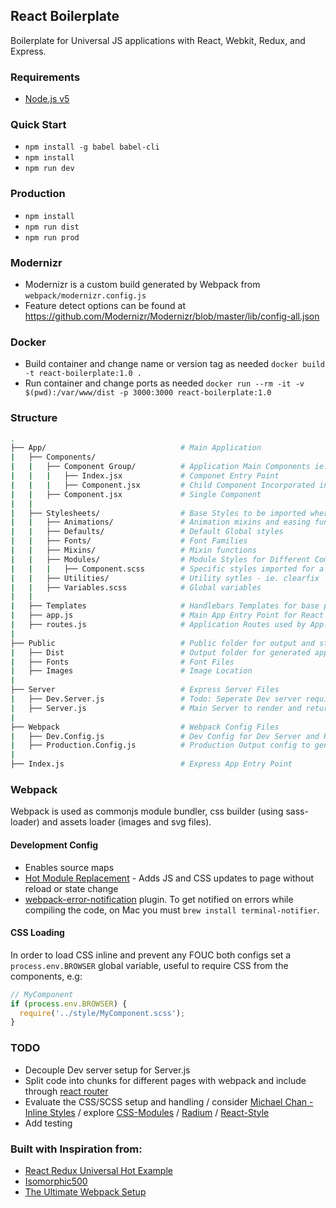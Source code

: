 React Boilerplate
------
Boilerplate for Universal JS applications with React, Webkit, Redux, and Express.

### Requirements
* [Node.js v5](https://nodejs.org/en/download/)


### Quick Start
* `npm install -g babel babel-cli`
* `npm install`
* `npm run dev`


### Production
* `npm install`
* `npm run dist`
* `npm run prod`

### Modernizr
* Modernizr is a custom build generated by Webpack from `webpack/modernizr.config.js`
* Feature detect options can be found at https://github.com/Modernizr/Modernizr/blob/master/lib/config-all.json

### Docker
* Build container and change name or version tag as needed `docker build -t react-boilerplate:1.0 .`
* Run container and change ports as needed `docker run --rm -it -v $(pwd):/var/www/dist -p 3000:3000 react-boilerplate:1.0`

### Structure

```bash
.
├── App/                              # Main Application
|   ├── Components/                   
|   |   ├── Component Group/          # Application Main Components ie. Homepage, Global Nav
|   |   |   ├── Index.jsx             # Componet Entry Point
|   |   |   ├── Component.jsx         # Child Component Incorporated in Index.jsx 
|   |   ├── Component.jsx             # Single Component
|   |
|   ├── Stylesheets/                  # Base Styles to be imported where needed
|   |   ├── Animations/               # Animation mixins and easing functions
|   |   ├── Defaults/                 # Default Global styles
|   |   ├── Fonts/                    # Font Families
|   |   ├── Mixins/                   # Mixin functions
|   |   ├── Modules/                  # Module Styles for Different Components 
|   |   |   ├── Component.scss        # Specific styles imported for a component 
|   |   ├── Utilities/                # Utility sytles - ie. clearfix
|   |   ├── Variables.scss            # Global variables
|   |
|   ├── Templates                     # Handlebars Templates for base page rendering
|   ├── app.js                        # Main App Entry Point for React Application for page content
|   ├── routes.js                     # Application Routes used by App.js with React-Router
|
├── Public                            # Public folder for output and static content
|   ├── Dist                          # Output folder for generated application
|   ├── Fonts                         # Font Files
|   ├── Images                        # Image Location
|
├── Server                            # Express Server Files
|   ├── Dev.Server.js                 # Todo: Seperate Dev server requirements from main server
|   ├── Server.js                     # Main Server to render and return page
|
├── Webpack                           # Webpack Config Files
|   ├── Dev.Config.js                 # Dev Config for Dev Server and Hot Loading
|   ├── Production.Config.js          # Production Output config to generate final files
|
├── Index.js                          # Express App Entry Point
```

### Webpack

Webpack is used as commonjs module bundler, css builder (using sass-loader) and assets loader (images and svg files).

#### Development Config
* Enables source maps
* [Hot Module Replacement](http://webpack.github.io/docs/hot-module-replacement.html) - Adds JS and CSS updates to page without reload or state change
* [webpack-error-notification](https://github.com/vsolovyov/webpack-error-notification) plugin. To get notified on errors while compiling the code, on Mac you must `brew install terminal-notifier`.

#### CSS Loading
In order to load CSS inline and prevent any FOUC both configs set a `process.env.BROWSER` global variable, useful to require CSS from the components, e.g:

```js
// MyComponent
if (process.env.BROWSER) {
  require('../style/MyComponent.scss');
}
```

### TODO
- Decouple Dev server setup for Server.js
- Split code into chunks for different pages with webpack and include through [react router](https://github.com/rackt/react-router/blob/master/docs/guides/advanced/DynamicRouting.md)
- Evaluate the CSS/SCSS setup and handling / consider [Michael Chan - Inline Styles](https://www.youtube.com/watch?v=ERB1TJBn32c) / explore [CSS-Modules](https://github.com/css-modules/css-modules) / [Radium](https://github.com/FormidableLabs/radium) / [React-Style](https://github.com/js-next/react-style)
- Add testing


### Built with Inspiration from: 
- [React Redux Universal Hot Example](https://github.com/erikras/react-redux-universal-hot-example)
- [Isomorphic500](https://github.com/gpbl/isomorphic500)
- [The Ultimate Webpack Setup](http://www.christianalfoni.com/articles/2015_04_19_The-ultimate-webpack-setup)
